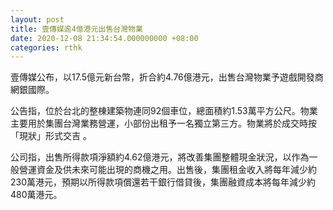 ```yaml
---
layout: post
title: 壹傳媒逾4億港元出售台灣物業
date: 2020-12-08 21:34:54.000000000 +08:00
categories: rthk
---
```


壹傳媒公布，以17.5億元新台幣，折合約4.76億港元，出售台灣物業予遊戲開發商網銀國際。

公告指，位於台北的整棟建築物連同92個車位，總面積約1.53萬平方公尺。物業主要用於集團台灣業務營運，小部份出租予一名獨立第三方。物業將於成交時按「現狀」形式交吉 。

公司指，出售所得款項淨額約4.62億港元，將改善集團整體現金狀況，以作為一般營運資金及供未來可能出現的商機之用。出售後，集團租金收入將每年減少約230萬港元，預期以所得款項償還若干銀行借貸後，集團融資成本將每年減少約480萬港元。
